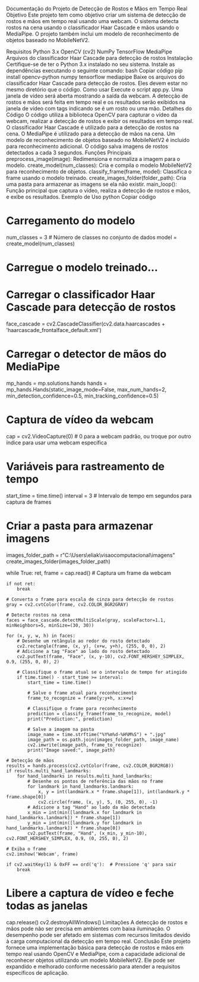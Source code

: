 Documentação do Projeto de Detecção de Rostos e Mãos em Tempo Real
Objetivo
Este projeto tem como objetivo criar um sistema de detecção de rostos e mãos em tempo real usando uma webcam. O sistema detecta rostos na cena usando o classificador Haar Cascade e mãos usando o MediaPipe. O projeto também inclui um modelo de reconhecimento de objetos baseado no MobileNetV2.

Requisitos
Python 3.x
OpenCV (cv2)
NumPy
TensorFlow
MediaPipe
Arquivos do classificador Haar Cascade para detecção de rostos
Instalação
Certifique-se de ter o Python 3.x instalado no seu sistema.
Instale as dependências executando o seguinte comando:
bash
Copiar código
pip install opencv-python numpy tensorflow mediapipe
Baixe os arquivos do classificador Haar Cascade para detecção de rostos. Eles devem estar no mesmo diretório que o código.
Como usar
Execute o script app.py.
Uma janela de vídeo será aberta mostrando a saída da webcam.
A detecção de rostos e mãos será feita em tempo real e os resultados serão exibidos na janela de vídeo com tags indicando se é um rosto ou uma mão.
Detalhes do Código
O código utiliza a biblioteca OpenCV para capturar o vídeo da webcam, realizar a detecção de rostos e exibir os resultados em tempo real.
O classificador Haar Cascade é utilizado para a detecção de rostos na cena.
O MediaPipe é utilizado para a detecção de mãos na cena.
Um modelo de reconhecimento de objetos baseado no MobileNetV2 é incluído para reconhecimento adicional.
O código salva imagens de rostos detectados a cada 3 segundos.
Funções Principais
preprocess_image(image): Redimensiona e normaliza a imagem para o modelo.
create_model(num_classes): Cria e compila o modelo MobileNetV2 para reconhecimento de objetos.
classify_frame(frame, model): Classifica o frame usando o modelo treinado.
create_images_folder(folder_path): Cria uma pasta para armazenar as imagens se ela não existir.
main_loop(): Função principal que captura o vídeo, realiza a detecção de rostos e mãos, e exibe os resultados.
Exemplo de Uso
python
Copiar código
# Carregamento do modelo
num_classes = 3  # Número de classes no conjunto de dados
model = create_model(num_classes)
# Carregue o modelo treinado...

# Carregar o classificador Haar Cascade para detecção de rostos
face_cascade = cv2.CascadeClassifier(cv2.data.haarcascades + 'haarcascade_frontalface_default.xml')

# Carregar o detector de mãos do MediaPipe
mp_hands = mp.solutions.hands
hands = mp_hands.Hands(static_image_mode=False, max_num_hands=2, min_detection_confidence=0.5, min_tracking_confidence=0.5)

# Captura de vídeo da webcam
cap = cv2.VideoCapture(0)  # 0 para a webcam padrão, ou troque por outro índice para usar uma webcam específica

# Variáveis para rastreamento de tempo
start_time = time.time()
interval = 3  # Intervalo de tempo em segundos para captura de frames

# Criar a pasta para armazenar imagens
images_folder_path = r"C:\Users\eliak\visaocomputacional\imagens"
create_images_folder(images_folder_path)

while True:
    ret, frame = cap.read()  # Captura um frame da webcam

    if not ret:
        break

    # Converta o frame para escala de cinza para detecção de rostos
    gray = cv2.cvtColor(frame, cv2.COLOR_BGR2GRAY)

    # Detecte rostos na cena
    faces = face_cascade.detectMultiScale(gray, scaleFactor=1.1, minNeighbors=5, minSize=(30, 30))

    for (x, y, w, h) in faces:
        # Desenhe um retângulo ao redor do rosto detectado
        cv2.rectangle(frame, (x, y), (x+w, y+h), (255, 0, 0), 2)
        # Adicione a tag "Face" ao lado do rosto detectado
        cv2.putText(frame, "Face", (x, y-10), cv2.FONT_HERSHEY_SIMPLEX, 0.9, (255, 0, 0), 2)

        # Classifique o frame atual se o intervalo de tempo for atingido
        if time.time() - start_time >= interval:
            start_time = time.time()

            # Salve o frame atual para reconhecimento
            frame_to_recognize = frame[y:y+h, x:x+w]

            # Classifique o frame para reconhecimento
            prediction = classify_frame(frame_to_recognize, model)
            print("Prediction:", prediction)

            # Salve a imagem na pasta
            image_name = time.strftime("%Y%m%d-%H%M%S") + ".jpg"
            image_path = os.path.join(images_folder_path, image_name)
            cv2.imwrite(image_path, frame_to_recognize)
            print("Image saved:", image_path)

    # Detecção de mãos
    results = hands.process(cv2.cvtColor(frame, cv2.COLOR_BGR2RGB))
    if results.multi_hand_landmarks:
        for hand_landmarks in results.multi_hand_landmarks:
            # Desenhe os pontos de referência das mãos no frame
            for landmark in hand_landmarks.landmark:
                x, y = int(landmark.x * frame.shape[1]), int(landmark.y * frame.shape[0])
                cv2.circle(frame, (x, y), 5, (0, 255, 0), -1)
            # Adicione a tag "Hand" ao lado da mão detectada
            x_min = int(min([landmark.x for landmark in hand_landmarks.landmark]) * frame.shape[1])
            y_min = int(min([landmark.y for landmark in hand_landmarks.landmark]) * frame.shape[0])
            cv2.putText(frame, "Hand", (x_min, y_min-10), cv2.FONT_HERSHEY_SIMPLEX, 0.9, (0, 255, 0), 2)

    # Exiba o frame
    cv2.imshow('Webcam', frame)

    if cv2.waitKey(1) & 0xFF == ord('q'):  # Pressione 'q' para sair
        break

# Libere a captura de vídeo e feche todas as janelas
cap.release()
cv2.destroyAllWindows()
Limitações
A detecção de rostos e mãos pode não ser precisa em ambientes com baixa iluminação.
O desempenho pode ser afetado em sistemas com recursos limitados devido à carga computacional da detecção em tempo real.
Conclusão
Este projeto fornece uma implementação básica para detecção de rostos e mãos em tempo real usando OpenCV e MediaPipe, com a capacidade adicional de reconhecer objetos utilizando um modelo MobileNetV2. Ele pode ser expandido e melhorado conforme necessário para atender a requisitos específicos de aplicação.

